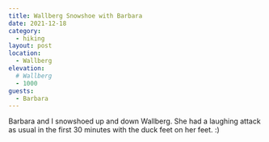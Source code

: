 ```yaml
---
title: Wallberg Snowshoe with Barbara
date: 2021-12-18
category:
  - hiking
layout: post
location:
  - Wallberg
elevation:
  # Wallberg
  - 1000
guests:
  - Barbara
---
```


Barbara and I snowshoed up and down Wallberg. She had a laughing attack
as usual in the first 30 minutes with the duck feet on her feet. :)
